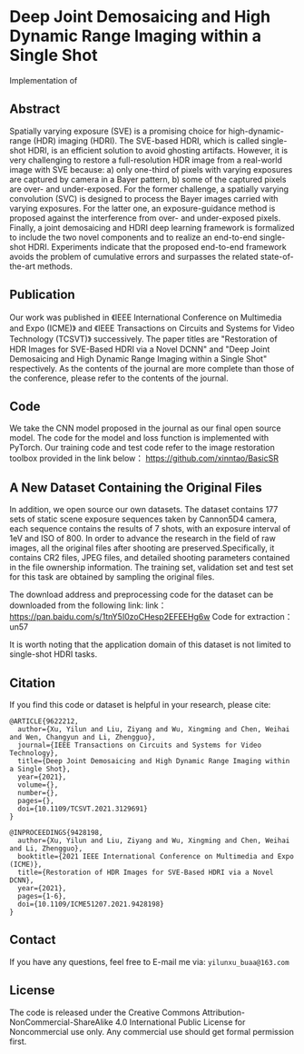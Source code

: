 # Deep Joint Demosaicing and High Dynamic Range Imaging within a Single Shot
Implementation of 

## Abstract
Spatially varying exposure (SVE) is a promising choice for high-dynamic-range (HDR) imaging (HDRI). The SVE-based HDRI, which is called single-shot HDRI, is an efficient solution to avoid ghosting artifacts. However, it is very challenging to restore a full-resolution HDR image from a real-world image with SVE because: a) only one-third of pixels with varying exposures are captured by camera in a Bayer pattern, b) some of the captured pixels are over- and under-exposed. For the former challenge, a spatially varying convolution (SVC) is designed to process the Bayer images carried with varying exposures. For the latter one, an exposure-guidance method is proposed against the interference from over- and under-exposed pixels. Finally, a joint demosaicing and HDRI deep learning framework is formalized to include the two novel components and to realize an end-to-end single-shot HDRI. Experiments indicate that the proposed end-to-end framework avoids the problem of cumulative errors and surpasses the related state-of-the-art methods.

## Publication
Our work was published in 《IEEE International Conference on Multimedia and Expo (ICME)》 and 《IEEE Transactions on Circuits and Systems for Video Technology (TCSVT)》 successively. The paper titles are "Restoration of HDR Images for SVE-Based HDRI via a Novel DCNN" and "Deep Joint Demosaicing and High Dynamic Range Imaging within a Single Shot" respectively. As the contents of the journal are more complete than those of the conference, please refer to the contents of the journal.

## Code
We take the CNN model proposed in the journal as our final open source model. The code for the model and loss function is implemented with PyTorch. Our training code and test code refer to the image restoration toolbox provided in the link below：
https://github.com/xinntao/BasicSR

## A New Dataset Containing the Original Files
In addition, we open source our own datasets. The dataset contains 177 sets of static scene exposure sequences taken by Cannon5D4 camera, each sequence contains the results of 7 shots, with an exposure interval of 1eV and ISO of 800. In order to advance the research in the field of raw images, all the original files after shooting are preserved.Specifically, it contains CR2 files, JPEG files, and detailed shooting parameters contained in the file ownership information. The training set, validation set and test set for this task are obtained by sampling the original files.

The download address and preprocessing code for the dataset can be downloaded from the following link:
link：https://pan.baidu.com/s/1tnY5I0zoCHesp2EFEEHg6w       Code for extraction：un57 

It is worth noting that the application domain of this dataset is not limited to single-shot HDRI tasks.

## Citation
If you find this code or dataset is helpful in your research, please cite:
```
@ARTICLE{9622212,
  author={Xu, Yilun and Liu, Ziyang and Wu, Xingming and Chen, Weihai and Wen, Changyun and Li, Zhengguo},
  journal={IEEE Transactions on Circuits and Systems for Video Technology}, 
  title={Deep Joint Demosaicing and High Dynamic Range Imaging within a Single Shot}, 
  year={2021},
  volume={},
  number={},
  pages={},
  doi={10.1109/TCSVT.2021.3129691}
}

@INPROCEEDINGS{9428198,
  author={Xu, Yilun and Liu, Ziyang and Wu, Xingming and Chen, Weihai and Li, Zhengguo},
  booktitle={2021 IEEE International Conference on Multimedia and Expo (ICME)}, 
  title={Restoration of HDR Images for SVE-Based HDRI via a Novel DCNN}, 
  year={2021},
  pages={1-6},
  doi={10.1109/ICME51207.2021.9428198}
}
```

## Contact
If you have any questions, feel free to E-mail me via: `yilunxu_buaa@163.com`

## License
The code is released under the Creative Commons Attribution-NonCommercial-ShareAlike 4.0 International Public License for Noncommercial use only. Any commercial use should get formal permission first.
